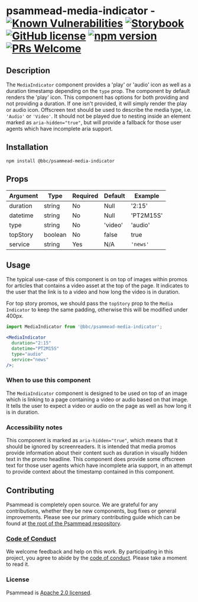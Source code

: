 # psammead-media-indicator - [![Known Vulnerabilities](https://snyk.io/test/github/bbc/psammead/badge.svg?targetFile=packages%2Fcomponents%2Fpsammead-media-indicator%2Fpackage.json)](https://snyk.io/test/github/bbc/psammead?targetFile=packages%2Fcomponents%2Fpsammead-media-indicator%2Fpackage.json) [![Storybook](https://raw.githubusercontent.com/storybooks/media-indicator/master/badge/badge-storybook.svg?sanitize=true)](https://bbc.github.io/psammead/?path=/story/media-indicator--default) [![GitHub license](https://img.shields.io/badge/license-Apache%202.0-blue.svg)](https://github.com/bbc/psammead/blob/latest/LICENSE) [![npm version](https://img.shields.io/npm/v/@bbc/psammead-media-indicator.svg)](https://www.npmjs.com/package/@bbc/psammead-media-indicator) [![PRs Welcome](https://img.shields.io/badge/PRs-welcome-brightgreen.svg)](https://github.com/bbc/psammead/blob/latest/CONTRIBUTING.md)

## Description

The `MediaIndicator` component provides a 'play' or 'audio' icon as well as a duration timestamp depending on the `type` prop. The component by default renders the 'play' icon. This component has options for both providing and not providing a duration. If one isn't provided, it will simply render the play or audio icon. Offscreen text should be used to describe the media type, i.e. `'Audio'` or `'Video'`. It should not be played due to nesting inside an element marked as `aria-hidden="true"`, but will provide a fallback for those user agents which have incomplete aria support.

## Installation

`npm install @bbc/psammead-media-indicator`

## Props

<!-- prettier-ignore -->
| Argument      | Type   | Required | Default | Example                      |
| ------------- | ------ | -------- | ------- | ---------------------------- |
| duration      | string | No       | Null    | '2:15'                       |
| datetime      | string | No       | Null    | 'PT2M15S'                    |
| type          | string | No       | 'video' | 'audio'                      |
| topStory      | boolean | No      | false   | true                         |
| service | string | Yes | N/A | `'news'` |

## Usage

The typical use-case of this component is on top of images within promos for articles that contains a video asset at the top of the page. It indicates to the user that the link is to a video and how long the video is in duration.

For top story promos, we should pass the `topStory` prop to the `Media Indicator` to keep the same padding, otherwise this will be modified under 400px.

```jsx
import MediaIndicator from '@bbc/psammead-media-indicator';

<MediaIndicator
  duration="2:15"
  datetime="PT2M15S"
  type="audio"
  service="news"
/>;
```

### When to use this component

The `MediaIndicator` component is designed to be used on top of an image which is linking to a page containing a video or audio based on that image. It tells the user to expect a video or audio on the page as well as how long it is in duration.

<!-- ### When not to use this component -->

### Accessibility notes

This component is marked as `aria-hidden="true"`, which means that it should be ignored by screenreaders. It is intended that media promos provide information about their content such as duration in visually hidden text in the promo headline. This component does provide some offscreen text for those user agents which have incomplete aria support, in an attempt to provide context about the timestamp contained in this component.

<!-- ## Roadmap -->

## Contributing

Psammead is completely open source. We are grateful for any contributions, whether they be new components, bug fixes or general improvements. Please see our primary contributing guide which can be found at [the root of the Psammead respository](https://github.com/bbc/psammead/blob/latest/CONTRIBUTING.md).

### [Code of Conduct](https://github.com/bbc/psammead/blob/latest/CODE_OF_CONDUCT.md)

We welcome feedback and help on this work. By participating in this project, you agree to abide by the [code of conduct](https://github.com/bbc/psammead/blob/latest/CODE_OF_CONDUCT.md). Please take a moment to read it.

### License

Psammead is [Apache 2.0 licensed](https://github.com/bbc/psammead/blob/latest/LICENSE).
